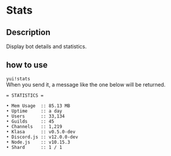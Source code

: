 # Stats

## Description

Display bot details and statistics.

## how to use

`yui!stats`  
When you send it, a message like the one below will be returned.

```asciidoc
= STATISTICS =

• Mem Usage  :: 85.13 MB
• Uptime     :: a day
• Users      :: 33,134
• Guilds     :: 45
• Channels   :: 1,219
• Klasa      :: v0.5.0-dev
• Discord.js :: v12.0.0-dev
• Node.js    :: v10.15.3
• Shard      :: 1 / 1
```
